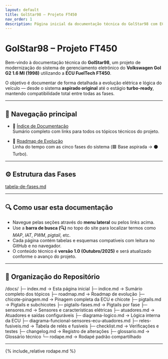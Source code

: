 ```yaml
---
layout: default
title: GolStar98 – Projeto FT450
nav_order: 1
description: Página inicial da documentação técnica do GolStar98 com ECU FuelTech FT450
---
```


# GolStar98 – Projeto FT450

Bem-vindo à documentação técnica do **GolStar98**, um projeto de modernização do sistema de gerenciamento eletrônico do **Volkswagen Gol G2 1.6 MI (1998)** utilizando a **ECU FuelTech FT450**.

O objetivo é documentar de forma detalhada a evolução elétrica e lógica do veículo — desde o sistema **aspirado original** até o estágio **turbo-ready**, mantendo compatibilidade total entre todas as fases.

---

## 🧭 Navegação principal

- 📖 [Índice de Documentação](indice.md)  
  Sumário completo com links para todos os tópicos técnicos do projeto.

- 🧩 [Roadmap de Evolução](roadmap.md)  
  Linha do tempo com as cinco fases do sistema (🟩 Base aspirada → ⚫ Turbo).

---

## ⚙️ Estrutura das Fases
[tabela-de-fases.md](tabela-de-fases.md)

---

## 🔍 Como usar esta documentação

- Navegue pelas seções através do **menu lateral** ou pelos links acima.  
- Use a **barra de busca (🔍)** no topo do site para localizar termos como *MAP*, *IAT*, *PWM*, *pigtail*, etc.  
- Cada página contém tabelas e esquemas compatíveis com leitura no GitHub e no navegador.  
- O conteúdo técnico é **versão 1.0 (Outubro/2025)** e será atualizado conforme o avanço do projeto.

---

## 🧱 Organização do Repositório

/docs/
├─ index.md → Esta página inicial
├─ indice.md → Sumário completo dos tópicos
├─ roadmap.md → Roadmap de evolução
├─ chicote-pinagem.md → Pinagem completa da ECU e chicote
├─ pigtails.md → Pigtails e subchicotes
├─ pigtails-fases.md → Pigtails por fase
├─ sensores.md → Sensores e características elétricas
├─ atuadores.md → Atuadores e saídas configuráveis
├─ diagrama-logico.md → Lógica interna da ECU
├─ diagrama-funcional-sensores-ecu-atuadores.md
├─ reles-fusiveis.md → Tabela de relés e fusíveis
├─ checklist.md → Verificações e testes
├─ changelog.md → Registro de alterações
├─ glossario.md → Glossário técnico
└─ rodape.md → Rodapé padrão compartilhado

---

{% include_relative rodape.md %}
